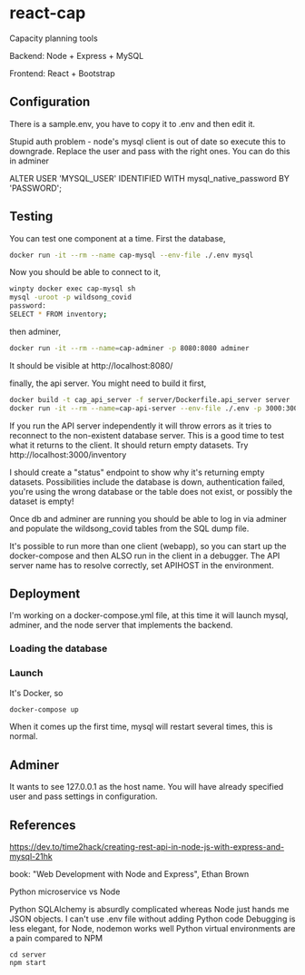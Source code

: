 # react-cap

Capacity planning tools

Backend: Node + Express + MySQL

Frontend: React + Bootstrap

## Configuration

There is a sample.env, you have to copy it to .env and then edit it.

Stupid auth problem - node's mysql client is out of date so execute this to downgrade.
Replace the user and pass with the right ones.
You can do this in adminer

ALTER USER 'MYSQL_USER' IDENTIFIED WITH mysql_native_password BY 'PASSWORD';


## Testing

You can test one component at a time. First the database,

```bash
docker run -it --rm --name cap-mysql --env-file ./.env mysql 
```

Now you should be able to connect to it, 

```bash
winpty docker exec cap-mysql sh
mysql -uroot -p wildsong_covid
password:
SELECT * FROM inventory;
```

then adminer,
```bash
docker run -it --rm --name=cap-adminer -p 8080:8080 adminer
```
It should be visible at http://localhost:8080/

finally, the api server. You might need to build it first, 
```bash
docker build -t cap_api_server -f server/Dockerfile.api_server server
docker run -it --rm --name=cap-api-server --env-file ./.env -p 3000:3000 cap_api_server
```
If you run the API server independently it will throw errors as it tries to reconnect
to the non-existent database server. This is a good time to test what it returns to the
client. It should return empty datasets. Try http://localhost:3000/inventory

I should create a "status" endpoint to show why it's returning empty datasets.
Possibilities include the database is down, authentication failed, you're using the
wrong database or the table does not exist, or possibly the dataset is empty!

Once db and adminer are running you should be able to log in via adminer
and populate the wildsong_covid tables from the SQL dump file.

It's possible to run more than one client (webapp), so you can start up the docker-compose
and then ALSO run in the client in a debugger. The API server name has to resolve correctly, 
set APIHOST in the environment.

## Deployment

I'm working on a docker-compose.yml file, 
at this time it will launch mysql, adminer, and the node server
that implements the backend.

### Loading the database

### Launch

It's Docker, so
```bash
docker-compose up
```

When it comes up the first time, mysql will restart several times, this is normal.

## Adminer

It wants to see 127.0.0.1 as the host name.
You will have already specified user and pass settings in configuration.

## References

https://dev.to/time2hack/creating-rest-api-in-node-js-with-express-and-mysql-21hk

book: "Web Development with Node and Express", Ethan Brown

Python microservice vs Node

Python SQLAlchemy is absurdly complicated whereas Node just hands me JSON objects.
I can't use .env file without adding Python code
Debugging is less elegant, for Node, nodemon works well
Python virtual environments are a pain compared to NPM

```
cd server
npm start
```

